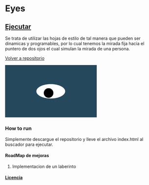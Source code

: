 # Eyes
## <a href="https://rolandovaldir.github.io/Portfolio_Eyes/">Ejecutar</a>
Se trata de utilizar las hojas de estilo de tal manera que pueden ser dinamicas y programables, por lo cual tenemos la mirada fija hacia el puntero de dos ojos el cual simulan la mirada de una persona.</p>
<a href="https://github.com/rolandovaldir/rolandovaldir.github.io">Volver a repositorio</a></p>
<img src= "oneeye.png" width='300'/>
### How to run
Simplemente descargue el repositorio y lleve el archivo index.html al buscador para ejecutar.
#### RoadMap de mejoras
1. Implementacion de un laberinto
#### <a href="https://github.com/rolandovaldir/Portfolio_Eyes/blob/main/LICENSE"> Licencia </a>
